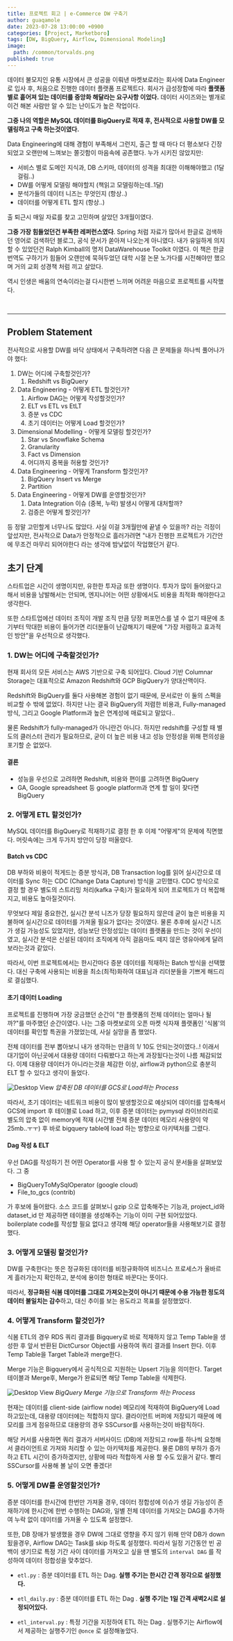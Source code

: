 ```yaml
---
title: 프로젝트 회고 | e-Commerce DW 구축기
author: guaqamole
date: 2023-07-28 13:00:00 +0900
categories: [Project, Marketboro]
tags: [DW, BigQuery, Airflow, Dimensional Modeling]
image:
  path: /common/torvalds.png
published: true
---
```


데이터 불모지인 유통 시장에서 큰 성공을 이뤄낸 마켓보로라는 회사에 Data Engineer로 입사 후, 처음으로 진행한 데이터 플랫폼 프로젝트다. 회사가 급성장함에 따라 **플랫폼 별로 흩어져 있는 데이터를 중앙화 해달라는 요구사항 이었다.**  데이터 사이즈와는 별개로 이건 해본 사람만 알 수 있는 난이도가 높은 작업이다.

**그중 나의 역할은 MySQL 데이터를 BigQuery로 적재 후, 전사적으로 사용할 DW를 모델링하고 구축 하는것이였다.**

Data Engineering에 대해 경험이 부족해서 그런지, 출근 할 때 마다 더 평소보다 긴장되었고 오랜만에 느껴보는 쫄깃함이 마음속에 공존했다. 누가 시키진 않았지만:

- 서비스 별로 도메인 지식과, DB 스키마, 데이터의 성격을 최대한 이해해야했고 (1달 걸림..)
- DW를 어떻게 모델링 해야할지 (책읽고 모델링하는데..1달)
- 분석가들의 데이터 니즈는 무엇인지 (항상..)
- 데이터를 어떻게 ETL 할지 (항상..)

출 퇴근시 매일 자료를 찾고 고민하며 살았던 3개월이였다.

**그중 가장 힘들었던건 부족한 레퍼런스였다**. Spring 처럼 자료가 많아서 한글로 검색하던 영어로 검색하던 블로그, 공식 문서가 쏟아져 나오는게 아니였다. 내가 유일하게 의지할 수 있었던건 Ralph Kimball의 명저 DataWarehouse Toolkit 이였다. 이 책은 한글 번역도 구하기가 힘들어 오랜만에 묵혀두었던 대학 시절 논문 노가다를 시전해야만 했으며 거의 교회 성경책 처럼 끼고 살았다.

역시 인생은 배움의 연속이라는걸 다시한번 느끼며 어려운 마음으로 프로젝트를 시작했다.

<br>

****

## Problem Statement

전사적으로 사용할 DW를 바닥 상태에서 구축하려면 다음 큰 문제들을 하나씩 풀어나가야 했다:

1. DW는 어디에 구축할것인가?
   1. Redshift vs BigQuery
2. Data Engineering - 어떻게 ETL 할것인가?
   1. Airflow DAG는 어떻게 작성할것인가?
   2. ELT vs ETL vs EtLT
   3. 증분 vs CDC
   4. 초기 데이터는 어떻게 Load 할것인가?
3. Dimensional Modelling - 어떻게 모델링 할것인가?
   1. Star vs Snowflake Schema
   2. Granularity
   3. Fact vs Dimension
   4. 어디까지 중복을 허용할 것인가?
4. Data Engineering - 어떻게 Transform 할것인가?
   1. BigQuery Insert vs Merge
   2. Partition
6. Data Engineering - 어떻게 DW를 운영할것인가?
   1. Data Integration 이슈 (중복, 누락) 발생시 어떻게 대처할까?
   1. 검증은 어떻게 할것인가?

등 정말 고민할게 너무나도 많았다. 사실 이걸 3개월만에 끝낼 수 있을까? 라는 걱정이 앞섰지만, 전사적으로 Data가 안정적으로 흘러가려면 "내가 진행한 프로젝트가 기간안에 무조건 마무리 되어야한다 라는 생각에 밤낮없이 작업했던거 같다.

## 초기 단계

스타트업은 시간이 생명이지만,  유한한 투자금 또한 생명이다. 투자가 많이 들어왔다고 해서 비용을 남발해서는 안되며, 엔지니어는 어떤 상황에서도 비용을 최적화 해야한다고 생각한다. 

또한 스타트업에선 데이터 조직이 개발 조직 만큼 당장 퍼포먼스를 낼 수 없기 때문에 초기부터 막대한 비용이 들어가면 리더분들이 난감해지기 때문에 "가장 저렴하고 효과적인 방안"을 우선적으로 생각했다.

### 1. DW는 어디에 구축할것인가?

현재 회사의 모든 서비스는 AWS 기반으로 구축 되어있다. Cloud 기반 Columnar Storage는 대표적으로 Amazon Redshift와 GCP BigQuery가 양대산맥이다. 

Redshift와 BigQuery를 둘다 사용해본 경험이 없기 때문에, 문서로만 이 둘의 스펙을 비교할 수 밖에 없었다. 하지만 나는 결국 BigQuery의 저렴한 비용과, Fully-managed 방식, 그리고 Google Platform과 높은 연계성에 매료되고 말았다..

물론 Redshift가 fully-managed가 아니란건 아니다. 하지만 redshift를 구성할 때 별도의 클러스터 관리가 필요하므로, 굳이 더 높은 비용 내고 성능 안정성을 위해 편의성을 포기할 순 없었다.

#### 결론

- 성능을 우선으로 고려하면 Redshift, 비용와 편이를 고려하면 BigQuery
- GA, Google spreadsheet 등 google platform과 연계 할 일이 잦다면 BigQuery

### 2. 어떻게 ETL 할것인가?

MySQL 데이터를 BigQuery로 적재하기로 결정 한 후 이제 "어떻게"의 문제에 직면했다. 머릿속에는 크게 두가지 방안이 당장 떠올랐다. 

#### Batch vs CDC

DB 부하와 비용이 적게드는 증분 방식과, DB Transaction log를 읽어 실시간으로 데이터를 Sync 하는 CDC (Change Data Capture) 방식을 고민했다. CDC 방식으로 결정 할 경우 별도의 스트리밍 처리(kafka 구축)가 필요하게 되어 프로젝트가 더 복잡해지고, 비용도 높아질것이다.  

무엇보다 제일 중요한건, 실시간 분석 니즈가 당장 필요하지 않은데 굳이 높은 비용을 지불하며 실시간으로 데이터를 가져올 필요가 없다는 것이였다. 물론 추후에 실시간 니즈가 생길 가능성도 있었지만, 성능보단 안정성있는 데이터 플랫폼을 만드는 것이 우선이였고, 실시간 분석은 신설된 데이터 조직에게 아직 걸음마도 떼지 않은 영유아에게 달려보라는것과 같았다. 

따라서, 이번 프로젝트에서는 한시간마다 증분 데이터를 적재하는 Batch 방식을 선택했다. 대신 구축에 사용되는 비용을 최소(최적)화하여 대표님과 리더분들을 기쁘게 해드리로 결심했다.

#### 초기 데이터 Loading

프로젝트를 진행하며 가장 궁금했던 순간이 "한 플랫폼의 전체 데이터는 얼마나 될까?"를 마주했던 순간이였다. 나는 그중 마켓보로의 오픈 마켓 식자재 플랫폼인 '식봄'의 데이터를 확인할 특권을 가졌었는데,  사실 실망을 좀 했었다. 

전체 데이터를 전부 뽑아보니 내가 생각하는 만큼의 1/ 10도 안되는것이였다..! 이래서 대기업이 아닌곳에서 대용량 데이터 다뤄봤다고 하는게 과장됬다는것이 나름 체감되었다. 이제 대용량 데이터가 아니라는것을 체감한 이상,  airflow과 python으로 충분히 ELT 할 수 있다고 생각이 들었다. 

![Desktop View](/230728/2.png)
_압축된 DB 데이터를 GCS로 Load하는 Process_

따라서, 초기 데이터는 네트워크 비용이 많이 발생할것으로 예상되어 데이터를 압축해서 GCS에 import 후 테이블로 Load 하고, 이후 증분 데이터는 pymysql 라이브러리로 별도의 압축 없이 memory에 적재 (시간별 전체 증분 데이터 메모리 사용량이 약 25mb..ㅜㅜ) 후 바로 bigquery table에 load 하는 방향으로 아키텍처를 그렸다.

#### Dag 작성 & ELT

우선 DAG를 작성하기 전 어떤 Operator를 사용 할 수 있는지 공식 문서들을 살펴보았다. 그 중

- BigQueryToMySqlOperator (google cloud)
- File_to_gcs (contrib)

가 후보에 들어왔다. 소스 코드를 살펴보니 gzip 으로 압축해주는 기능과, project_id와 dataset_id 만 제공하면 테이블을 생성해주는 기능이 이미 구현 되어있었다. boilerplate code를 작성할 필요 없다고 생각해 해당 operator들을 사용해보기로 결정했다.

### 3. 어떻게 모델링 할것인가?

DW를 구축한다는 뜻은 정규화된 데이터를 비정규화하여 비즈니스 프로세스가 올바르게 흘러가는지 확인하고, 분석에 용이한 형태로 바꾼다는 뜻이다. 

따라서, **정규화된 식봄 데이터를 그대로 가져오는것이 아니기 때문에 수용 가능한 정도의 데이터 불일치는 감수**하고, 대신 추이를 보는 용도라고 목표를 설정했었다.

### 4. 어떻게 Transform 할것인가?

식봄 ETL의 경우 RDS 쿼리 결과를 Bigquery로 바로 적재하지 않고 Temp Table을 생성한 후 앞서 반환된 DictCursor Object를 사용하여 쿼리 결과를 Insert 한다. 이후 Temp Table을 Target Table과 merge한다. 

Merge 기능은 Bigquery에서 공식적으로 지원하는 Upsert 기능을 의미한다. Target 테이블과 Merge후, Merge가 완료되면 해당 Temp Table을 삭제한다.

![Desktop View](/230728/3.png)
_BigQuery Merge 기능으로 Transform 하는 Process_

현재는 데이터를 client-side (airflow node) 메모리에 적재하여 BigQuery에 Load 하고있는데, 대용량 데이터에는 적합하지 않다. 클라이언트 버퍼에 저장되기 때문에 메모리를 크게 점유하므로 대용량의 경우 SSCursor를 사용하는것이 바람직하다. 

해당 커서를 사용하면 쿼리 결과가 서버사이드 (DB)에 저장되고 row를 하나씩 요청해서 클라이언트로 가져와 처리할 수 있는 아키텍처를 제공한다. 물론 DB의 부하가 증가하고 ETL 시간이 증가하겠지만,  상황에 따라 적합하게 사용 할 수도 있을거 같다. 빨리 SSCursor를 사용해 볼 날이 오면 좋겠다!

### 5. 어떻게 DW를 운영할것인가?

증분 데이터를 한시간에 한번만 가져올 경우, 데이터 정합성에 이슈가 생길 가능성이 존재하기에 한시간에 한번 수행하는 DAG와, 일별 전체 데이터를 가져오는 DAG를 추가하여 누락 없이 데이터를 가져올 수 있도록 설정했다. 

또한, DB 장애가 발생했을 경우 DW에 그대로 영향을 주지 않기 위해 만약 DB가 down 됬을경우, Airflow DAG는 Task를 skip 하도록 설정했다. 따라서 일정 기간동안 빈 공백이 생기므로 특정 기간 사이 데이터를 가져오고 싶을 땐 별도의 `interval DAG` 를 작성하여 데이터 정합성을 맞추었다.

- `etl.py` : 증분 데이터를 ETL 하는 Dag. **실행 주기는 한시간 간격 정각으로 설정했다.**

- `etl_daily.py` : 증분 데이터를 ETL 하는 Dag . **실행 주기는 1일 간격 새벽2시로 설정되어있다.**

- `etl_interval.py` : 특정 기간을 지정하여 ETL 하는 Dag . 실행주기는 Airflow에서 제공하는 실행주기인 `@once` 로 설정해놓았다.

<br>